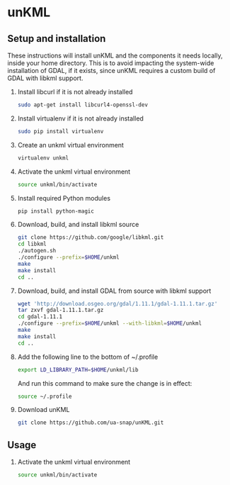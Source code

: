 unKML
=====

## Setup and installation

These instructions will install unKML and the components it needs locally, inside your home directory. This is to avoid impacting the system-wide installation of GDAL, if it exists, since unKML requires a custom build of GDAL with libkml support.

 1. Install libcurl if it is not already installed

    ```bash
    sudo apt-get install libcurl4-openssl-dev
    ```

 1. Install virtualenv if it is not already installed

    ```bash
    sudo pip install virtualenv
    ```

 1. Create an unkml virtual environment

    ```bash
    virtualenv unkml
    ```

 1. Activate the unkml virtual environment

    ```bash
    source unkml/bin/activate
    ```

 1. Install required Python modules

    ```bash
    pip install python-magic
    ```

 1. Download, build, and install libkml source

    ```bash
    git clone https://github.com/google/libkml.git
    cd libkml
    ./autogen.sh
    ./configure --prefix=$HOME/unkml
    make
    make install
    cd ..
    ```

 1. Download, build, and install GDAL from source with libkml support

    ```bash
    wget 'http://download.osgeo.org/gdal/1.11.1/gdal-1.11.1.tar.gz'
    tar zxvf gdal-1.11.1.tar.gz
    cd gdal-1.11.1
    ./configure --prefix=$HOME/unkml --with-libkml=$HOME/unkml
    make
    make install
    cd ..
    ```

 1. Add the following line to the bottom of ~/.profile

    ```bash
    export LD_LIBRARY_PATH=$HOME/unkml/lib
    ```

    And run this command to make sure the change is in effect:

    ```bash
    source ~/.profile
    ```

 1. Download unKML

    ```bash
    git clone https://github.com/ua-snap/unKML.git
    ```

## Usage

 1. Activate the unkml virtual environment

    ```bash
    source unkml/bin/activate
    ```
